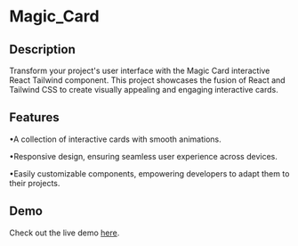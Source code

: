 # Magic_Card

## Description
Transform your project's user interface with the Magic Card interactive React Tailwind component. This project showcases the fusion of React and Tailwind CSS to create visually appealing and engaging interactive cards.

## Features
•A collection of interactive cards with smooth animations.


•Responsive design, ensuring seamless user experience across devices.


•Easily customizable components, empowering developers to adapt them to their projects.

## Demo
Check out the live demo [here](https://ranaiiest.github.io/Magic_Card/).
